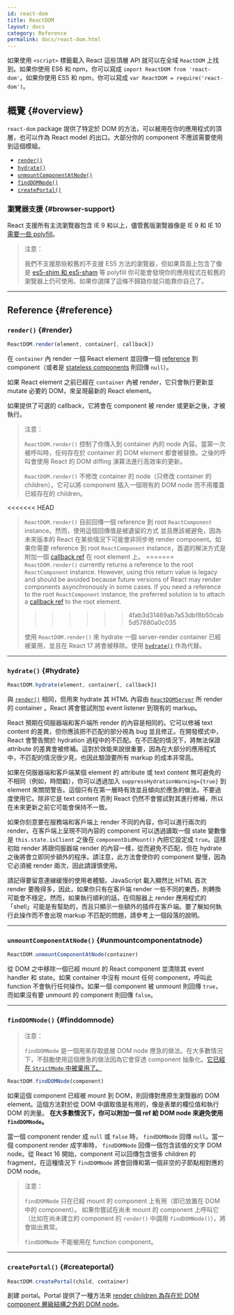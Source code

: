 ```yaml
---
id: react-dom
title: ReactDOM
layout: docs
category: Reference
permalink: docs/react-dom.html
---
```


如果使用 `<script>` 標籤載入 React 這些頂層 API 就可以在全域 `ReactDOM` 上找到。如果你使用 ES6 和 npm，你可以寫成 `import ReactDOM from 'react-dom'`。如果你使用 ES5 和 npm，你可以寫成 `var ReactDOM = require('react-dom')`。

## 概覽 {#overview}

`react-dom` package 提供了特定於 DOM 的方法，可以被用在你的應用程式的頂層，也可以作為 React model 的出口。大部分你的 component 不應該需要使用到這個模組。

- [`render()`](#render)
- [`hydrate()`](#hydrate)
- [`unmountComponentAtNode()`](#unmountcomponentatnode)
- [`findDOMNode()`](#finddomnode)
- [`createPortal()`](#createportal)

### 瀏覽器支援 {#browser-support}

React 支援所有主流瀏覽器包含 IE 9 和以上，儘管舊版瀏覽器像是 IE 9 和 IE 10 [需要一些 polyfill](/docs/javascript-environment-requirements.html)。

> 注意：
>
> 我們不支援那些較舊的不支援 ES5 方法的瀏覽器，但如果頁面上包含了像是 [es5-shim 和 es5-sham](https://github.com/es-shims/es5-shim) 等 polyfill 你可能會發現你的應用程式在較舊的瀏覽器上仍可使用。如果你選擇了這條不歸路你就只能靠你自己了。

* * *

## Reference {#reference}

### `render()` {#render}

```javascript
ReactDOM.render(element, container[, callback])
```

在 `container` 內 render 一個 React element 並回傳一個 [reference](/docs/more-about-refs.html) 到 component（或者是 [stateless components](/docs/components-and-props.html#function-and-class-components) 則回傳 `null`）。

如果 React element 之前已經在 `container` 內被 render，它只會執行更新並 mutate 必要的 DOM，來呈現最新的 React element。

如果提供了可選的 callback，它將會在 component 被 render 或更新之後，才被執行。

> 注意：
>
> `ReactDOM.render()` 控制了你傳入到 container 內的 node 內容。當第一次被呼叫時，任何存在於 container 的 DOM element 都會被替換。之後的呼叫會使用 React 的 DOM diffing 演算法進行高效率的更新。
>
> `ReactDOM.render()` 不修改 container 的 node（只修改 container 的 children）。它可以將 component 插入一個現有的 DOM node 而不用覆蓋已經存在的 children。
>
<<<<<<< HEAD
> `ReactDOM.render()` 目前回傳一個 reference 到 root `ReactComponent` instance。然而，使用這個回傳值是被遺留的方式
> 並且應該被避免，因為未來版本的 React 在某些情況下可能會非同步地 render component。如果你需要 reference 到 root `ReactComponent` instance，首選的解決方式是附加一個
> [callback ref](/docs/more-about-refs.html#the-ref-callback-attribute) 在 root element 上。
=======
> `ReactDOM.render()` currently returns a reference to the root `ReactComponent` instance. However, using this return value is legacy
> and should be avoided because future versions of React may render components asynchronously in some cases. If you need a reference to the root `ReactComponent` instance, the preferred solution is to attach a
> [callback ref](/docs/refs-and-the-dom.html#callback-refs) to the root element.
>>>>>>> 4fab3d31469ab7a53dbf8b50cab5d57880a0c035
>
> 使用 `ReactDOM.render()` 來 hydrate 一個 server-render container 已經被棄用，並且在 React 17 將會被移除。使用 [`hydrate()`](#hydrate) 作為代替。

* * *

### `hydrate()` {#hydrate}

```javascript
ReactDOM.hydrate(element, container[, callback])
```

與 [`render()`](#render) 相同，但用來 hydrate 其 HTML 內容由 [`ReactDOMServer`](/docs/react-dom-server.html) 所 render 的 container 。React 將會嘗試附加 event listener 到現有的 markup。

React 預期在伺服器端和客戶端所 render 的內容是相同的。它可以修補 text content 的差異，但你應該把不匹配的部分視為 bug 並且修正。在開發模式中，React 會警告關於 hydration 過程中的不匹配。在不匹配的情況下，將無法保證 attribute 的差異會被修補。這對於效能來說很重要，因為在大部分的應用程式中，不匹配的情況很少見，也因此驗證要所有 markup 的成本非常高。

如果在伺服器端和客戶端某個 element 的 attribute 或 text content 無可避免的不相同（例如，時間戳），你可以透過加入 `suppressHydrationWarning={true}` 到 element 來關閉警告。這個只有在第一層時有效並且傾向於應急的做法。不要過度使用它。除非它是 text content 否則 React 仍然不會嘗試對其進行修補，所以在未來更新之前它可能會保持不一致。

如果你刻意要在服務端和客戶端上 render 不同的內容，你可以進行兩次的 render。在客戶端上呈現不同內容的 component 可以透過讀取一個 state 變數像是 `this.state.isClient` 之後在 `componentDidMount()` 內把它設定成 `true`。這樣初始 render 將跟伺服器端 render 的內容一樣，從而避免不匹配，但在 hydrate 之後將會立即同步額外的程序。請注意，此方法會使你的 component 變慢，因為它必須被 render 兩次，因此請謹慎使用。

請記得要留意連線緩慢的使用者體驗。JavaScript 載入顯然比 HTML 首次 render 要晚得多，因此，如果你只有在客戶端 render 一些不同的東西，則轉換可能會不穩定。然而，如果執行順利的話，在伺服器上 render 應用程式的「shell」可能是有幫助的，而且只顯示一些額外的插件在客戶端。要了解如何執行此操作而不會出現 markup 不匹配的問題，請參考上一個段落的說明。

* * *

### `unmountComponentAtNode()` {#unmountcomponentatnode}

```javascript
ReactDOM.unmountComponentAtNode(container)
```

從 DOM 之中移除一個已經 mount 的 React component 並清除其 event handler 和 state。如果 container 中沒有 mount 任何 component，呼叫此 function 不會執行任何操作。如果一個 component 被 unmount 則回傳 `true`，而如果沒有要 unmount 的 component 則回傳 `false`。

* * *

### `findDOMNode()` {#finddomnode}

> 注意：
>
> `findDOMNode` 是一個用來存取底層 DOM node 應急的做法。在大多數情況下，不鼓勵使用這個應急的做法因為它會穿透 component 抽象化。[它已經在 `StrictMode` 中被棄用了。](/docs/strict-mode.html#warning-about-deprecated-finddomnode-usage)

```javascript
ReactDOM.findDOMNode(component)
```
如果這個 component 已經被 mount 到 DOM，則回傳對應原生瀏覽器的 DOM element。這個方法對於從 DOM 中讀取值是有用的，像是表單的欄位值和執行 DOM 的測量。 **在大多數情況下，你可以附加一個 ref 給 DOM node 來避免使用 `findDOMNode`。**

當一個 component render 成 `null` 或 `false` 時， `findDOMNode` 回傳 `null`。當一個 component render 成字串時， `findDOMNode` 回傳一個包含該值的文字 DOM node。從 React 16 開始，component 可以回傳包含很多 children 的 fragment，在這種情況下 `findDOMNode` 將會回傳和第一個非空的子節點相對應的 DOM node。

> 注意：
>
> `findDOMNode` 只在已經 mount 的 component 上有用（即已放置在 DOM 中的 component）。 如果你嘗試在尚未 mount 的 component 上呼叫它（比如在尚未建立的 component 的 `render()` 中調用 `findDOMNode()`），將會拋出異常。
>
> `findDOMNode` 不能被用在 function component。

* * *

### `createPortal()` {#createportal}

```javascript
ReactDOM.createPortal(child, container)
```

創建 portal。Portal 提供了一種方法來 [render children 為存在於 DOM component 層級結構之外的 DOM node](/docs/portals.html)。
